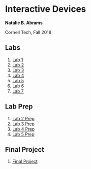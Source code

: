 # Interactive Devices

**Natalie B. Abrams**

Cornell Tech, Fall 2018

## Labs
1. [Lab 1](https://github.com/nabrams/IDD-Fa18-Lab1/blob/master/README.md)
2. [Lab 2](https://github.com/nabrams/IDD-Fa18-Lab2/blob/master/README.md)
3. [Lab 3](https://github.com/nabrams/IDD-Fa18-Lab3/blob/master/README.md)
4. [Lab 4](https://github.com/nabrams/IDD-Fa18-Lab4/blob/master/README.md)
5. [Lab 5](https://github.com/nabrams/IDD-Fa18-Lab5/blob/master/README.md)
6. [Lab 6](https://github.com/nabrams/IDD-Fa18-Lab6/blob/master/README.md)
7. [Lab 7](https://github.com/nabrams/IDD-Fa18-Lab7/blob/master/README.md)

## Lab Prep
1. [Lab 2 Prep](https://github.com/nabrams/interactive/blob/master/prelab-assets/Prelab2.md)
2. [Lab 3 Prep](https://github.com/nabrams/interactive/blob/master/prelab-assets/Prelab3.md)
3. [Lab 4 Prep](https://github.com/nabrams/interactive/blob/master/prelab-assets/Prelab4.md)
4. [Lab 5 Prep](https://github.com/nabrams/interactive/blob/master/prelab-assets/Prelab5.md)

## Final Project

1. [Final Project](https://github.com/nabrams/final-project/edit/master/README.md)
